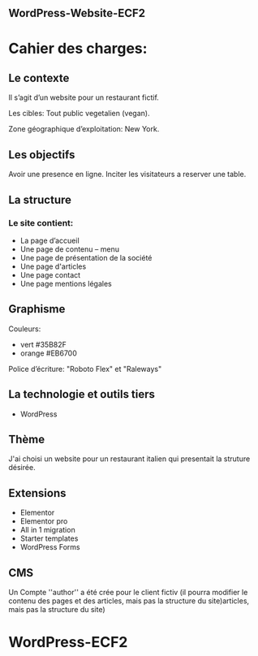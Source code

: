## WordPress-Website-ECF2

# Cahier des charges:

## Le contexte

Il s’agit d’un website pour un restaurant fictif.

Les cibles: Tout public vegetalien (vegan).

Zone géographique d’exploitation: New York.

## Les objectifs

Avoir une presence en ligne.
Inciter les visitateurs a reserver une table.

## La structure

### Le site contient:

- La page d’accueil
- Une page de contenu – menu
- Une page de présentation de la société
- Une page d'articles
- Une page contact
- Une page mentions légales

## Graphisme

Couleurs:

- vert #35B82F
- orange #EB6700

Police d’écriture: "Roboto Flex" et "Raleways"

## La technologie et outils tiers

- WordPress

## Thème

J'ai choisi un website pour un restaurant italien qui presentait la struture désirée.

## Extensions

- Elementor
- Elementor pro
- All in 1 migration
- Starter templates
- WordPress Forms

## CMS

Un Compte ''author'' a été crée pour le client fictiv (il pourra modifier le contenu des pages et des articles, mais pas la structure du site)articles, mais pas la structure du site)
# WordPress-ECF2
